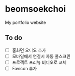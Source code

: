 # beomsoekchoi

My portfolio website


## To do
- [ ] 홈화면 오디오 추가
- [ ] 모바일에서 연결시 자동 풀스크린
- [ ] 프로젝트 프리뷰 비디오로 교체
- [ ] Favicon 추가